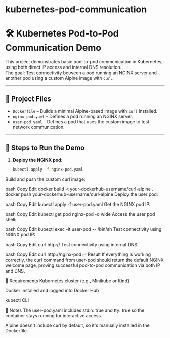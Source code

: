 # kubernetes-pod-communication

# 🛠 Kubernetes Pod-to-Pod Communication Demo

This project demonstrates basic pod-to-pod communication in Kubernetes, using both direct IP access and internal DNS resolution.  
The goal: Test connectivity between a pod running an NGINX server and another pod using a custom Alpine image with `curl`.

---

## 📁 Project Files

- `Dockerfile` – Builds a minimal Alpine-based image with `curl` installed.
- `nginx-pod.yaml` – Defines a pod running an NGINX server.
- `user-pod.yaml` – Defines a pod that uses the custom image to test network communication.

---

## 🧪 Steps to Run the Demo

1. **Deploy the NGINX pod:**
   ```bash
   kubectl apply -f nginx-pod.yaml
Build and push the custom curl image:

bash
Copy
Edit
docker build -t your-dockerhub-username/curl-alpine .
docker push your-dockerhub-username/curl-alpine
Deploy the user pod:

bash
Copy
Edit
kubectl apply -f user-pod.yaml
Get the NGINX pod IP:

bash
Copy
Edit
kubectl get pod nginx-pod -o wide
Access the user pod shell:

bash
Copy
Edit
kubectl exec -it user-pod -- /bin/sh
Test connectivity using NGINX pod IP:

bash
Copy
Edit
curl http://<nginx-pod-IP>
Test connectivity using internal DNS:

bash
Copy
Edit
curl http://nginx-pod
✅ Result
If everything is working correctly, the curl command from user-pod should return the default NGINX welcome page, proving successful pod-to-pod communication via both IP and DNS.

🔧 Requirements
Kubernetes cluster (e.g., Minikube or Kind)

Docker installed and logged into Docker Hub

kubectl CLI

📌 Notes
The user-pod.yaml includes stdin: true and tty: true so the container stays running for interactive access.

Alpine doesn't include curl by default, so it's manually installed in the Dockerfile.